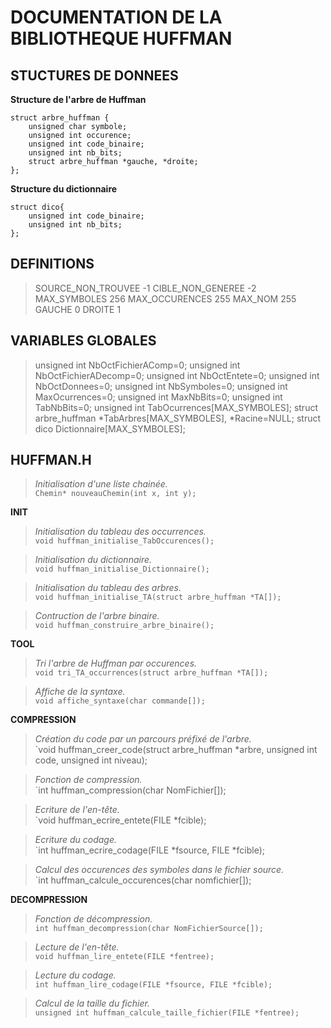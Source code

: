 DOCUMENTATION DE LA BIBLIOTHEQUE HUFFMAN
========================================


STUCTURES DE DONNEES
--------------------

__Structure de l'arbre de Huffman__	


    struct arbre_huffman {
        unsigned char symbole;   
        unsigned int occurence;   
        unsigned int code_binaire;              
        unsigned int nb_bits;           
        struct arbre_huffman *gauche, *droite;           
    };

__Structure du dictionnaire__	

    struct dico{
        unsigned int code_binaire;
        unsigned int nb_bits;
    };


DEFINITIONS
-----------

> SOURCE_NON_TROUVEE -1
> CIBLE_NON_GENEREE -2
> MAX_SYMBOLES 256
> MAX_OCCURENCES 255
> MAX_NOM 255
> GAUCHE 0
> DROITE 1

VARIABLES GLOBALES
------------------

> unsigned int NbOctFichierAComp=0;
> unsigned int NbOctFichierADecomp=0;
> unsigned int NbOctEntete=0;
> unsigned int NbOctDonnees=0;
> unsigned int NbSymboles=0;
> unsigned int MaxOcurrences=0;
> unsigned int MaxNbBits=0;
> unsigned int TabNbBits=0;
> unsigned int TabOcurrences[MAX_SYMBOLES];
> struct arbre_huffman *TabArbres[MAX_SYMBOLES], *Racine=NULL;
> struct dico Dictionnaire[MAX_SYMBOLES];
 
HUFFMAN.H
-----------

> _Initialisation d'une liste chainée._  
    `Chemin* nouveauChemin(int x, int y);`

__INIT__      

> _Initialisation du tableau des occurrences._  
    `void huffman_initialise_TabOccurences();`

> _Initialisation du dictionnaire._  
    `void huffman_initialise_Dictionnaire();`

> _Initialisation du tableau des arbres._  
    `void huffman_initialise_TA(struct arbre_huffman *TA[]);`

> _Contruction de l'arbre binaire._  
    `void huffman_construire_arbre_binaire();`


__TOOL__     

> _Tri l'arbre de Huffman par occurences._  
    `void tri_TA_occurrences(struct arbre_huffman *TA[]);`

> _Affiche de la syntaxe._  
    `void affiche_syntaxe(char commande[]);`

__COMPRESSION__      

> _Création du code par un parcours préfixé de l'arbre._  
    `void huffman_creer_code(struct arbre_huffman *arbre, unsigned int code, unsigned int niveau);

> _Fonction de compression._  
    `int huffman_compression(char NomFichier[]);

> _Ecriture de l'en-tête._  
    `void huffman_ecrire_entete(FILE *fcible);

> _Ecriture du codage._  
    `int huffman_ecrire_codage(FILE *fsource, FILE *fcible);

> _Calcul des occurences des symboles dans le fichier source._  
    `int huffman_calcule_occurences(char nomfichier[]); 

__DECOMPRESSION__     

> _Fonction de décompression._  
    `int huffman_decompression(char NomFichierSource[]);`

> _Lecture de l'en-tête._  
    `void huffman_lire_entete(FILE *fentree);`

> _Lecture du codage._  
    `int huffman_lire_codage(FILE *fsource, FILE *fcible);`

> _Calcul de la taille du fichier._  
    `unsigned int huffman_calcule_taille_fichier(FILE *fentree);`
